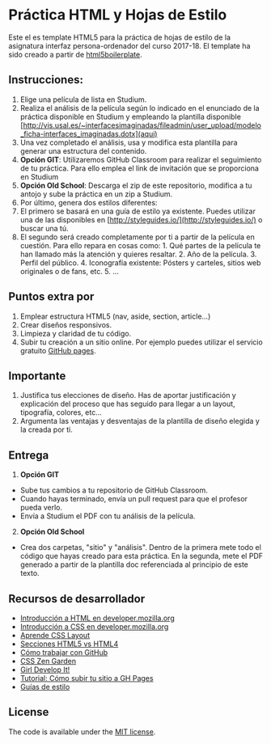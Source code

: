 # Práctica HTML y Hojas de Estilo

Este el es template HTML5 para la práctica de hojas de estilo de la asignatura
interfaz persona-ordenador del curso 2017-18. 
El template ha sido creado a partir de [html5boilerplate](https://github.com/h5bp/html5-boilerplate). 


## Instrucciones:
1. Elige una película de lista en Studium.
2. Realiza el análisis de la película según lo indicado en el enunciado de la práctica disponible en Studium
y empleando la plantilla disponible [http://vis.usal.es/~interfacesimaginadas/fileadmin/user_upload/modelo_ficha-interfaces_imaginadas.dotx](aqui) 
3. Una vez completado el análisis, usa y modifica esta plantilla para generar una estructura del contenido.
  1. **Opción GIT**: Utilizaremos GitHub Classroom para realizar el seguimiento de tu práctica. Para ello emplea el link de invitación que se proporciona en Studium
  2. **Opción Old School**: Descarga el zip de este repositorio, modifica a tu antojo y sube la práctica en un zip a Studium.
4. Por último, genera dos estilos diferentes:
  1. El primero se basará en una guía de estilo ya existente. Puedes utilizar una de las disponibles en [http://styleguides.io/](http://styleguides.io/) o buscar una tú. 
  2. El segundo será creado completamente por ti a partir de la película en cuestión. Para ello repara en cosas como:
    1. Qué partes de la película te han llamado más la atención y quieres resaltar.
    2. Año de la película.
    3. Perfil del público.
    4. Iconografía existente: Pósters y carteles, sitios web originales o de fans, etc.
    5. ...

## Puntos extra por
1. Emplear estructura HTML5 (nav, aside, section, article...)
2. Crear diseños responsivos.
3. Limpieza y claridad de tu código.
4. Subir tu creación a un sitio online. Por ejemplo puedes utilizar el servicio gratuito [GitHub pages](https://pages.github.com).

## Importante
1. Justifica tus elecciones de diseño. Has de aportar justificación y explicación del proceso que has seguido
para llegar a un layout, tipografía, colores, etc...
2. Argumenta las ventajas y desventajas de la plantilla de diseño elegida y la creada por ti. 

## Entrega    
1. **Opción GIT**
  * Sube tus cambios a tu repositorio  de GitHub Classroom.
  * Cuando hayas terminado, envía un pull request para que el profesor pueda verlo.
  * Envía a Studium el PDF con tu análisis de la película.
2. **Opción Old School**
  * Crea dos carpetas, "sitio" y "análisis". Dentro de la primera mete todo el código que hayas creado para esta práctica. En la segunda, mete el PDF generado a partir de la plantilla doc referenciada al principio de este texto. 


## Recursos de desarrollador

* [Introducción a HTML en developer.mozilla.org](https://developer.mozilla.org/en-US/docs/Web/HTML)
* [Introducción a CSS en developer.mozilla.org](https://developer.mozilla.org/en-US/docs/Web/CSS)
* [Aprende CSS Layout](http://learnlayout.com/)
* [Secciones HTML5 vs HTML4](https://developer.mozilla.org/en-US/docs/Web/Guide/HTML/Using_HTML_sections_and_outlines#Structure_of_a_document_in_HTML_4)
* [Cómo trabajar con GitHub](https://guides.github.com/introduction/flow/)
* [CSS Zen Garden](www.csszengarden.com/tr/espanol/)
* [Girl Develop It!](https://www.girldevelopit.com/materials/html-intro)
* [Tutorial: Cómo subir tu sitio a GH Pages](http://docsbeta.pinegrow.com/host-html-website-github-pages-free/)
* [Guías de estilo](http://styleguides.io/)



## License

The code is available under the [MIT license](LICENSE.txt).